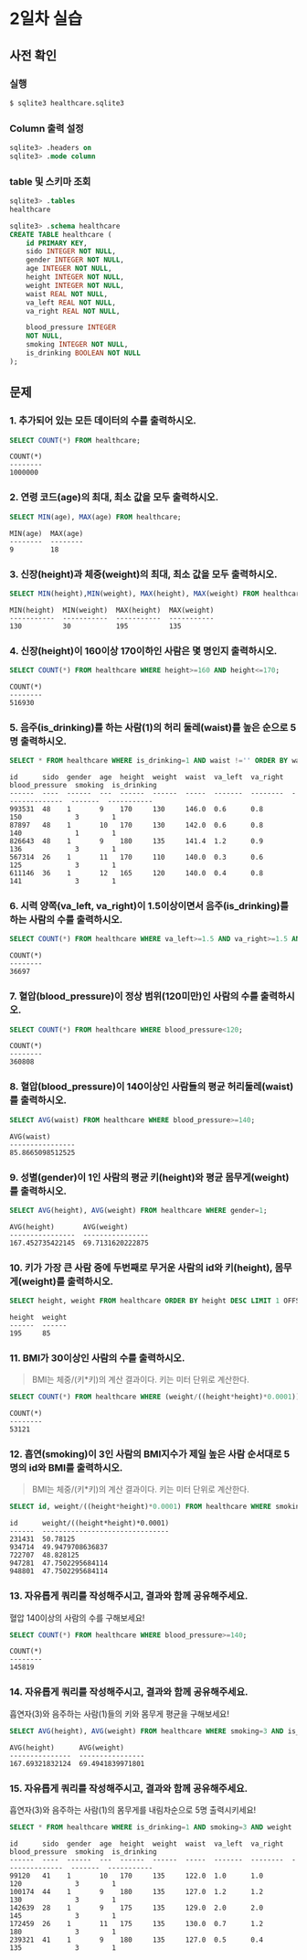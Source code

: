 # 2일차 실습

## 사전 확인

### 실행

```bash
$ sqlite3 healthcare.sqlite3 
```

### Column 출력 설정

```sql
sqlite3> .headers on 
sqlite3> .mode column
```

### table 및 스키마 조회

```sql
sqlite3> .tables
healthcare

sqlite3> .schema healthcare
CREATE TABLE healthcare (
    id PRIMARY KEY,        
    sido INTEGER NOT NULL, 
    gender INTEGER NOT NULL,
    age INTEGER NOT NULL,  
    height INTEGER NOT NULL,
    weight INTEGER NOT NULL,
    waist REAL NOT NULL,   
    va_left REAL NOT NULL, 
    va_right REAL NOT NULL,

    blood_pressure INTEGER 
    NOT NULL,
    smoking INTEGER NOT NULL,
    is_drinking BOOLEAN NOT NULL
);
```

## 문제

### 1. 추가되어 있는 모든 데이터의 수를 출력하시오.

```sql
SELECT COUNT(*) FROM healthcare;
```

```
COUNT(*)
--------
1000000
```

### 2. 연령 코드(age)의 최대, 최소 값을 모두 출력하시오.

```sql
SELECT MIN(age), MAX(age) FROM healthcare;
```

```
MIN(age)  MAX(age)
--------  --------
9         18
```

### 3. 신장(height)과 체중(weight)의 최대, 최소 값을 모두 출력하시오.

```sql
SELECT MIN(height),MIN(weight), MAX(height), MAX(weight) FROM healthcare;
```

```
MIN(height)  MIN(weight)  MAX(height)  MAX(weight)
-----------  -----------  -----------  -----------
130          30           195          135
```

### 4. 신장(height)이 160이상 170이하인 사람은 몇 명인지 출력하시오.

```sql
SELECT COUNT(*) FROM healthcare WHERE height>=160 AND height<=170;
```

```
COUNT(*)
--------
516930
```

### 5. 음주(is_drinking)를 하는 사람(1)의 허리 둘레(waist)를 높은 순으로 5명 출력하시오.

```sql
SELECT * FROM healthcare WHERE is_drinking=1 AND waist !='' ORDER BY waist DESC LIMIT 5;
```

```
id      sido  gender  age  height  weight  waist  va_left  va_right  blood_pressure  smoking  is_drinking       
------  ----  ------  ---  ------  ------  -----  -------  --------  --------------  -------  -----------       
993531  48    1       9    170     130     146.0  0.6      0.8       150             3        1
87897   48    1       10   170     130     142.0  0.6      0.8       140             1        1
826643  48    1       9    180     135     141.4  1.2      0.9       136             3        1
567314  26    1       11   170     110     140.0  0.3      0.6       125             3        1
611146  36    1       12   165     120     140.0  0.4      0.8       141             3        1
```

### 6. 시력 양쪽(va_left, va_right)이 1.5이상이면서 음주(is_drinking)를 하는 사람의 수를 출력하시오.

```sql
SELECT COUNT(*) FROM healthcare WHERE va_left>=1.5 AND va_right>=1.5 AND is_drinking=1;
```

```
COUNT(*)
--------
36697
```

### 7. 혈압(blood_pressure)이 정상 범위(120미만)인 사람의 수를 출력하시오.

```sql
SELECT COUNT(*) FROM healthcare WHERE blood_pressure<120;
```

```
COUNT(*)
--------
360808
```

### 8. 혈압(blood_pressure)이 140이상인 사람들의 평균 허리둘레(waist)를 출력하시오.

```sql
SELECT AVG(waist) FROM healthcare WHERE blood_pressure>=140;
```

```
AVG(waist)
----------------
85.8665098512525
```

### 9. 성별(gender)이 1인 사람의 평균 키(height)와 평균 몸무게(weight)를 출력하시오.

```sql
SELECT AVG(height), AVG(weight) FROM healthcare WHERE gender=1;
```

```
AVG(height)       AVG(weight)
----------------  ----------------
167.452735422145  69.7131620222875
```

### 10. 키가 가장 큰 사람 중에 두번째로 무거운 사람의 id와 키(height), 몸무게(weight)를 출력하시오.

```sql
SELECT height, weight FROM healthcare ORDER BY height DESC LIMIT 1 OFFSET 2;
```

```
height  weight
------  ------
195     85
```

### 11. BMI가 30이상인 사람의 수를 출력하시오.

> BMI는 체중/(키*키)의 계산 결과이다. 
> 키는 미터 단위로 계산한다.

```sql
SELECT COUNT(*) FROM healthcare WHERE (weight/((height*height)*0.0001))>=30;
```

```
COUNT(*)
--------
53121
```

### 12. 흡연(smoking)이 3인 사람의 BMI지수가 제일 높은 사람 순서대로 5명의 id와 BMI를 출력하시오.

> BMI는 체중/(키*키)의 계산 결과이다. 
> 키는 미터 단위로 계산한다.

```sql
SELECT id, weight/((height*height)*0.0001) FROM healthcare WHERE smoking=3 ORDER BY (weight/((height*height)*0.0001)) DESC LIMIT 5;
```

```
id      weight/((height*height)*0.0001)
------  -------------------------------
231431  50.78125
934714  49.9479708636837
722707  48.828125
947281  47.7502295684114
948801  47.7502295684114
```

### 13. 자유롭게 쿼리를 작성해주시고, 결과와 함께 공유해주세요.

혈압 140이상의 사람의 수를 구해보세요!

```sql
SELECT COUNT(*) FROM healthcare WHERE blood_pressure>=140;
```

```
COUNT(*)
--------
145819
```

### 14. 자유롭게 쿼리를 작성해주시고, 결과와 함께 공유해주세요.

흡연자(3)와 음주하는 사람(1)들의 키와 몸무게 평균을 구해보세요!

```sql
SELECT AVG(height), AVG(weight) FROM healthcare WHERE smoking=3 AND is_drinking;
```

```
AVG(height)      AVG(weight)
---------------  ----------------
167.69321832124  69.4941839971801
```

### 15. 자유롭게 쿼리를 작성해주시고, 결과와 함께 공유해주세요.

흡연자(3)와 음주하는 사람(1)의 몸무게를 내림차순으로 5명 출력시키세요!

```sql
SELECT * FROM healthcare WHERE is_drinking=1 AND smoking=3 AND weight !='' ORDER BY weight DESC LIMIT 5;
```

```
id      sido  gender  age  height  weight  waist  va_left  va_right  blood_pressure  smoking  is_drinking       
------  ----  ------  ---  ------  ------  -----  -------  --------  --------------  -------  -----------       
99120   41    1       10   170     135     122.0  1.0      1.0       120             3        1
100174  44    1       9    180     135     127.0  1.2      1.2       130             3        1
142639  28    1       9    175     135     129.0  2.0      2.0       145             3        1
172459  26    1       11   175     135     130.0  0.7      1.2       180             3        1
239321  41    1       9    180     135     127.0  0.5      0.4       135             3        1
```